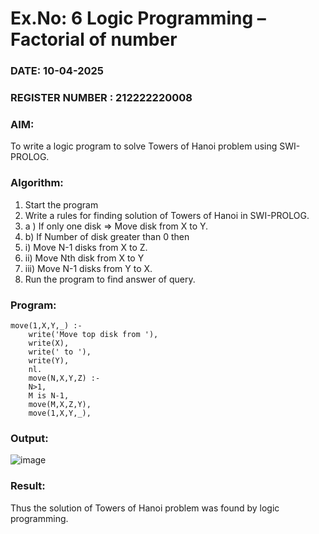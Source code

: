 # Ex.No: 6   Logic Programming – Factorial of number   
### DATE:  10-04-2025                                                                         
### REGISTER NUMBER : 212222220008

### AIM: 

To  write  a logic program  to solve Towers of Hanoi problem  using SWI-PROLOG. 

### Algorithm:

1. Start the program
2.  Write a rules for finding solution of Towers of Hanoi in SWI-PROLOG.
3.  a )	If only one disk  => Move disk from X to Y.
4.  b)	If Number of disk greater than 0 then
5. i)	Move  N-1 disks from X to Z.
6. ii)	Move  Nth disk from X to Y
7. iii)	Move  N-1 disks from Y to X.
8. Run the program  to find answer of  query.

### Program:
```
move(1,X,Y,_) :-  
    write('Move top disk from '), 
    write(X), 
    write(' to '), 
    write(Y), 
    nl. 
    move(N,X,Y,Z) :- 
    N>1, 
    M is N-1, 
    move(M,X,Z,Y), 
    move(1,X,Y,_), 

```

### Output:

![image](https://github.com/user-attachments/assets/aa25cdcb-38ad-427f-afbe-df40792ce493)


### Result:
Thus the solution of Towers of Hanoi problem was found by logic programming.
